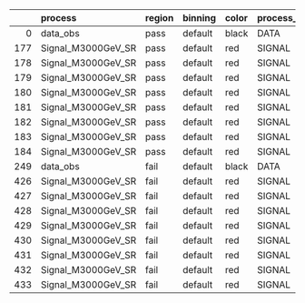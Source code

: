 |     | process            | region   | binning   | color   | process_type   |   scale | variation   | source_filename                                              | source_histname    | alias              | title           |   combine_idx |    lnN |   shapes | syst_type   | direction   | variation_alias   |
|----:|:-------------------|:---------|:----------|:--------|:---------------|--------:|:------------|:-------------------------------------------------------------|:-------------------|:-------------------|:----------------|--------------:|-------:|---------:|:------------|:------------|:------------------|
|   0 | data_obs           | pass     | default   | black   | DATA           |       1 | nominal     | ./histograms_for_2DAlphabet_v12/EaDM_Cosmics_Data_SR.root    | hpass              | Cosmics_Data_SR    | Cosmics_Data_SR |           nan | nan    |      nan | nan         | nan         | nan               |
| 177 | Signal_M3000GeV_SR | pass     | default   | red     | SIGNAL         |       1 | lumi        | ./histograms_for_2DAlphabet_v12/EaDM_Signal_M3000GeV_SR.root | hpass              | Signal_M3000GeV_SR | DM signal       |           nan |   1.05 |      nan | lnN         | nan         | nan               |
| 178 | Signal_M3000GeV_SR | pass     | default   | red     | SIGNAL         |       1 | RNN         | ./histograms_for_2DAlphabet_v12/EaDM_Signal_M3000GeV_SR.root | hpass_RNNsyst_up   | Signal_M3000GeV_SR | DM signal       |           nan | nan    |        1 | shapes      | Up          | RNNsyst           |
| 179 | Signal_M3000GeV_SR | pass     | default   | red     | SIGNAL         |       1 | RNN         | ./histograms_for_2DAlphabet_v12/EaDM_Signal_M3000GeV_SR.root | hpass_RNNsyst_down | Signal_M3000GeV_SR | DM signal       |           nan | nan    |        1 | shapes      | Down        | RNNsyst           |
| 180 | Signal_M3000GeV_SR | pass     | default   | red     | SIGNAL         |       1 | pT          | ./histograms_for_2DAlphabet_v12/EaDM_Signal_M3000GeV_SR.root | hpass_pTsyst_up    | Signal_M3000GeV_SR | DM signal       |           nan | nan    |        1 | shapes      | Up          | pTsyst            |
| 181 | Signal_M3000GeV_SR | pass     | default   | red     | SIGNAL         |       1 | pT          | ./histograms_for_2DAlphabet_v12/EaDM_Signal_M3000GeV_SR.root | hpass_pTsyst_down  | Signal_M3000GeV_SR | DM signal       |           nan | nan    |        1 | shapes      | Down        | pTsyst            |
| 182 | Signal_M3000GeV_SR | pass     | default   | red     | SIGNAL         |       1 | t0          | ./histograms_for_2DAlphabet_v12/EaDM_Signal_M3000GeV_SR.root | hpass_t0syst_up    | Signal_M3000GeV_SR | DM signal       |           nan | nan    |        1 | shapes      | Up          | t0syst            |
| 183 | Signal_M3000GeV_SR | pass     | default   | red     | SIGNAL         |       1 | t0          | ./histograms_for_2DAlphabet_v12/EaDM_Signal_M3000GeV_SR.root | hpass_t0syst_down  | Signal_M3000GeV_SR | DM signal       |           nan | nan    |        1 | shapes      | Down        | t0syst            |
| 184 | Signal_M3000GeV_SR | pass     | default   | red     | SIGNAL         |       1 | nominal     | ./histograms_for_2DAlphabet_v12/EaDM_Signal_M3000GeV_SR.root | hpass              | Signal_M3000GeV_SR | DM signal       |           nan | nan    |      nan | nan         | nan         | nan               |
| 249 | data_obs           | fail     | default   | black   | DATA           |       1 | nominal     | ./histograms_for_2DAlphabet_v12/EaDM_Cosmics_Data_SR.root    | hfail              | Cosmics_Data_SR    | Cosmics_Data_SR |           nan | nan    |      nan | nan         | nan         | nan               |
| 426 | Signal_M3000GeV_SR | fail     | default   | red     | SIGNAL         |       1 | lumi        | ./histograms_for_2DAlphabet_v12/EaDM_Signal_M3000GeV_SR.root | hfail              | Signal_M3000GeV_SR | DM signal       |           nan |   1.05 |      nan | lnN         | nan         | nan               |
| 427 | Signal_M3000GeV_SR | fail     | default   | red     | SIGNAL         |       1 | RNN         | ./histograms_for_2DAlphabet_v12/EaDM_Signal_M3000GeV_SR.root | hfail_RNNsyst_up   | Signal_M3000GeV_SR | DM signal       |           nan | nan    |        1 | shapes      | Up          | RNNsyst           |
| 428 | Signal_M3000GeV_SR | fail     | default   | red     | SIGNAL         |       1 | RNN         | ./histograms_for_2DAlphabet_v12/EaDM_Signal_M3000GeV_SR.root | hfail_RNNsyst_down | Signal_M3000GeV_SR | DM signal       |           nan | nan    |        1 | shapes      | Down        | RNNsyst           |
| 429 | Signal_M3000GeV_SR | fail     | default   | red     | SIGNAL         |       1 | pT          | ./histograms_for_2DAlphabet_v12/EaDM_Signal_M3000GeV_SR.root | hfail_pTsyst_up    | Signal_M3000GeV_SR | DM signal       |           nan | nan    |        1 | shapes      | Up          | pTsyst            |
| 430 | Signal_M3000GeV_SR | fail     | default   | red     | SIGNAL         |       1 | pT          | ./histograms_for_2DAlphabet_v12/EaDM_Signal_M3000GeV_SR.root | hfail_pTsyst_down  | Signal_M3000GeV_SR | DM signal       |           nan | nan    |        1 | shapes      | Down        | pTsyst            |
| 431 | Signal_M3000GeV_SR | fail     | default   | red     | SIGNAL         |       1 | t0          | ./histograms_for_2DAlphabet_v12/EaDM_Signal_M3000GeV_SR.root | hfail_t0syst_up    | Signal_M3000GeV_SR | DM signal       |           nan | nan    |        1 | shapes      | Up          | t0syst            |
| 432 | Signal_M3000GeV_SR | fail     | default   | red     | SIGNAL         |       1 | t0          | ./histograms_for_2DAlphabet_v12/EaDM_Signal_M3000GeV_SR.root | hfail_t0syst_down  | Signal_M3000GeV_SR | DM signal       |           nan | nan    |        1 | shapes      | Down        | t0syst            |
| 433 | Signal_M3000GeV_SR | fail     | default   | red     | SIGNAL         |       1 | nominal     | ./histograms_for_2DAlphabet_v12/EaDM_Signal_M3000GeV_SR.root | hfail              | Signal_M3000GeV_SR | DM signal       |           nan | nan    |      nan | nan         | nan         | nan               |